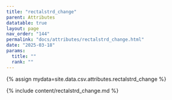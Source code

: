 ```yaml
---
title: "rectalstrd_change"
parent: Attributes
datatable: true
layout: page
nav_order: "144"
permalink: "docs/attributes/rectalstrd_change.html"
date: "2025-03-18"
params:
  title: ""
  rank: ""
---
```

{% assign mydata=site.data.csv.attributes.rectalstrd_change %} 

{% include content/rectalstrd_change.md %}
